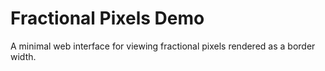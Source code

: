 # Fractional Pixels Demo

A minimal web interface for viewing fractional pixels rendered as a border width.
